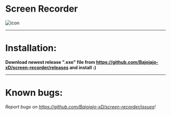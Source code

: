 # Screen Recorder
![icon](https://user-images.githubusercontent.com/81306360/116521188-eea09800-a8d3-11eb-9ba2-f1e27857c2aa.png)

--------------------------
# Installation:

**Download newest release ".exe" file from https://github.com/Bajojajo-xD/screen-recorder/releases and install :)**

---------------------------
# Known bugs:

*Report bugs on https://github.com/Bajojajo-xD/screen-recorder/issues!*
